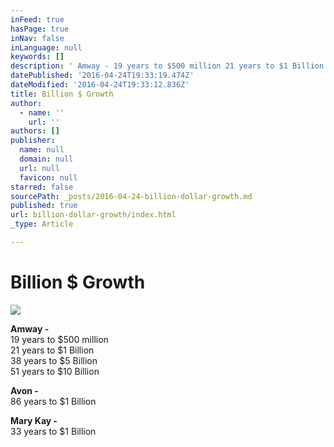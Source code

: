 ```yaml
---
inFeed: true
hasPage: true
inNav: false
inLanguage: null
keywords: []
description: ' Amway - 19 years to $500 million 21 years to $1 Billion 38 years to $5 Billion 51 years to $10 Billion '
datePublished: '2016-04-24T19:33:19.474Z'
dateModified: '2016-04-24T19:33:12.836Z'
title: Billion $ Growth
author:
  - name: ''
    url: ''
authors: []
publisher:
  name: null
  domain: null
  url: null
  favicon: null
starred: false
sourcePath: _posts/2016-04-24-billion-dollar-growth.md
published: true
url: billion-dollar-growth/index.html
_type: Article

---
```

# Billion $ Growth
![](https://the-grid-user-content.s3-us-west-2.amazonaws.com/025140a9-8518-4620-bb3b-5c201ac445c6.jpg)

**Amway -**  
19 years to $500 million  
21 years to $1 Billion  
38 years to $5 Billion  
51 years to $10 Billion

**Avon -**  
86 years to $1 Billion

**Mary Kay -**  
33 years to $1 Billion